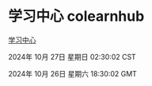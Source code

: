 # 学习中心 colearnhub
[学习中心](http://219.139.197.74:56308/colearnhub/)

2024年 10月 27日 星期日 02:30:02 CST

2024年 10月 26日 星期六 18:30:02 GMT
